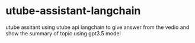 # utube-assistant-langchain
utube assitant using utube api langchain to give answer from the vedio
and show the summary of topic using gpt3.5 model
